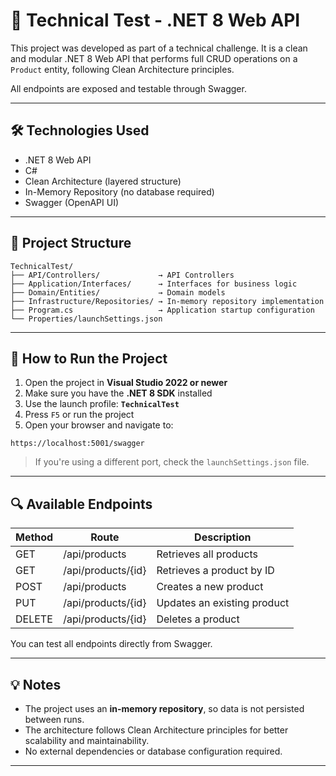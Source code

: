 # 🧪 Technical Test - .NET 8 Web API

This project was developed as part of a technical challenge. It is a clean and modular .NET 8 Web API that performs full CRUD operations on a `Product` entity, following Clean Architecture principles.

All endpoints are exposed and testable through Swagger.

---

## 🛠️ Technologies Used

- .NET 8 Web API
- C#
- Clean Architecture (layered structure)
- In-Memory Repository (no database required)
- Swagger (OpenAPI UI)

---

## 📁 Project Structure

```
TechnicalTest/
├── API/Controllers/             → API Controllers
├── Application/Interfaces/      → Interfaces for business logic
├── Domain/Entities/             → Domain models
├── Infrastructure/Repositories/ → In-memory repository implementation
├── Program.cs                   → Application startup configuration
└── Properties/launchSettings.json
```

---

## 🚀 How to Run the Project

1. Open the project in **Visual Studio 2022 or newer**
2. Make sure you have the **.NET 8 SDK** installed
3. Use the launch profile: **`TechnicalTest`**
4. Press `F5` or run the project
5. Open your browser and navigate to:

```
https://localhost:5001/swagger
```

> If you're using a different port, check the `launchSettings.json` file.

---

## 🔍 Available Endpoints

| Method | Route                | Description                    |
|--------|----------------------|--------------------------------|
| GET    | /api/products        | Retrieves all products         |
| GET    | /api/products/{id}   | Retrieves a product by ID      |
| POST   | /api/products        | Creates a new product          |
| PUT    | /api/products/{id}   | Updates an existing product    |
| DELETE | /api/products/{id}   | Deletes a product              |

You can test all endpoints directly from Swagger.

---

## 💡 Notes

- The project uses an **in-memory repository**, so data is not persisted between runs.
- The architecture follows Clean Architecture principles for better scalability and maintainability.
- No external dependencies or database configuration required.

---
